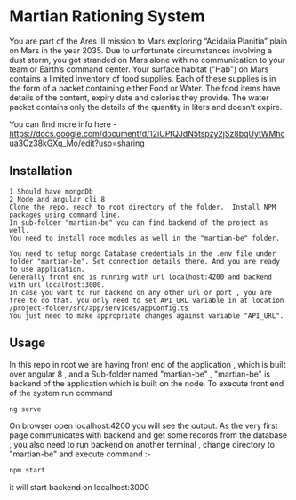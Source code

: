 # Martian Rationing System
You are part of the Ares III mission to Mars exploring “Acidalia Planitia” plain on Mars in the year 2035. Due to unfortunate circumstances involving a dust storm, you got stranded on Mars alone with no communication to your team or Earth’s command center.
Your surface habitat ("Hab") on Mars contains a limited inventory of food supplies. Each of these supplies is in the form of a packet containing either Food or Water. The food items have details of the content, expiry date and calories they provide. The water packet contains only the details of the quantity in liters and doesn’t expire.

You can find more info here - https://docs.google.com/document/d/12iUPtQJdN5tspzy2jSz8bqUytWMhcua3Cz38kGXq_Mo/edit?usp=sharing

## Installation
    1 Should have mongoDb 
    2 Node and angular cli 8
    Clone the repo. reach to root directory of the folder.  Install NPM packages using command line. 
    In sub-folder "martian-be" you can find backend of the project as well.
    You need to install node modules as well in the "martian-be" folder.
    
    You need to setup mongo Database credentials in the .env file under folder "martian-be". Set connection details there. And you are ready to use application. 
    Generally front end is running with url localhost:4200 and backend with url localhost:3000.
    In case you want to run backend on any other url or port , you are free to do that. you only need to set API_URL variable in at location /project-folder/src/app/services/appConfig.ts 
    You just need to make appropriate changes against variable "API_URL".
    
## Usage
In this repo in root we are having front end of the application , which is built over angular 8 , and a Sub-folder named "martian-be" , "martian-be" is backend of the application which is built on the node.
To execute front end of the system run command 
```javascript
ng serve
```
On browser open localhost:4200 you will see the output.
As the very first page communicates with backend and get some records from the database , you also need to run backend on another terminal , change directory to "martian-be" and execute command :- 
```javascript
npm start
```
it will start backend on localhost:3000